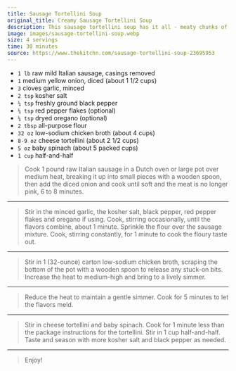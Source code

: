 ```yaml
---
title: Sausage Tortellini Soup
original_title: Creamy Sausage Tortellini Soup
description: This sausage tortellini soup has it all - meaty chunks of sausage, pillowy cheese tortellini, a whole package of leafy greens, and a rich, super-creamy broth packed with flavor.  
image: images/sausage-tortellini-soup.webp
size: 4 servings
time: 30 minutes
source: https://www.thekitchn.com/sausage-tortellini-soup-23695953
---
```


* `1 lb` raw mild Italian sausage, casings removed
* `1` medium yellow onion, diced (about 1 1/2 cups)
* `3` cloves garlic, minced
* `2 tsp`  kosher salt
* `¼ tsp` freshly ground black pepper
* `¼ tsp` red pepper flakes (optional)
* `¼ tsp` dryed oregano (optional)
* `2 tbsp` all-purpose flour
* `32 oz` low-sodium chicken broth (about 4 cups)
* `8-9 oz` cheese tortellini (about 2 1/2 cups)
* `5 oz` baby spinach (about 5 packed cups)
* `1 cup` half-and-half


> Cook 1 pound raw Italian sausage in a Dutch oven or large pot over medium heat, breaking it up into small pieces with a wooden spoon, then add the diced onion and cook until soft and the meat is no longer pink, 6 to 8 minutes.

---

> Stir in the minced garlic, the kosher salt, black pepper, red pepper flakes and oregano if using. Cook, stirring occasionally, until the flavors combine, about 1 minute. Sprinkle the flour over the sausage mixture. Cook, stirring constantly, for 1 minute to cook the floury taste out.

---

> Stir in 1 (32-ounce) carton low-sodium chicken broth, scraping the bottom of the pot with a wooden spoon to release any stuck-on bits. Increase the heat to medium-high and bring to a lively simmer.

---

> Reduce the heat to maintain a gentle simmer. Cook for 5 minutes to let the flavors meld.

---

> Stir in cheese tortellini and baby spinach. Cook for 1 minute less than the package instructions for the tortellini. Stir in 1 cup half-and-half. Taste and season with more kosher salt and black pepper as needed.

---

> Enjoy!